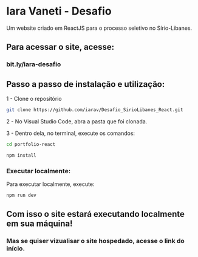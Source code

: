 # Iara Vaneti - Desafio
Um website criado em ReactJS para o processo seletivo no Sírio-Libanes.

## Para acessar o site, acesse: 
### bit.ly/iara-desafio

## Passo a passo de instalação e utilização:

1 - Clone o repositório
``` bash
git clone https://github.com/iarav/Desafio_SirioLibanes_React.git
```

2 - No Visual Studio Code, abra a pasta que foi clonada.

3 - Dentro dela, no terminal, execute os comandos:

``` bash
cd portfolio-react
```

``` bash
npm install
```

### Executar localmente:
Para executar localmente, execute:
``` bash
npm run dev
```

## Com isso o site estará executando localmente em sua máquina! 
### Mas se quiser vizualisar o site hospedado, acesse o link do início.